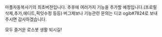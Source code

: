 마플자동복사기의 최초버젼입니다.
추후에 여러가지 기능을 추가할 예정입니다.(프로필삭제,추가,에디트,픽잇수정 등등)
버그제보나 기능관련 문의는 디코 ogib#7824로 보내주시면 감사하겠습니다.

모두 즐거운 로스봇 생활 되시길!
